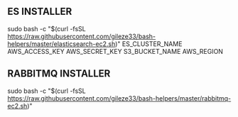 ES INSTALLER
----

sudo bash -c "$(curl -fsSL https://raw.githubusercontent.com/gileze33/bash-helpers/master/elasticsearch-ec2.sh)" ES_CLUSTER_NAME AWS_ACCESS_KEY AWS_SECRET_KEY S3_BUCKET_NAME AWS_REGION



RABBITMQ INSTALLER
----

sudo bash -c "$(curl -fsSL https://raw.githubusercontent.com/gileze33/bash-helpers/master/rabbitmq-ec2.sh)"